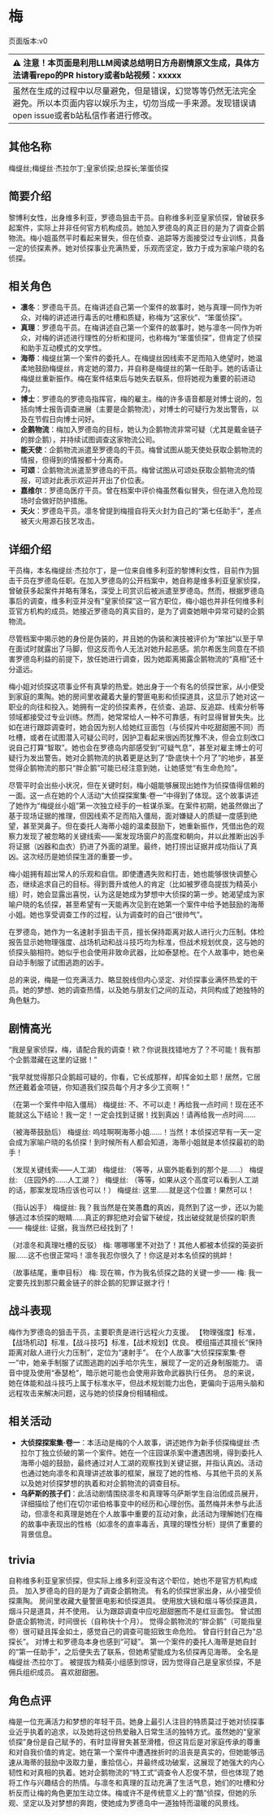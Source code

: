 # 梅
页面版本:v0
 

| :warning: 注意！本页面是利用LLM阅读总结明日方舟剧情原文生成，具体方法请看repo的PR history或者b站视频：xxxxx           |
|:----------------------------|
| 虽然在生成的过程中以尽量避免，但是错误，幻觉等等仍然无法完全避免。所以本页面内容以娱乐为主，切勿当成一手来源。发现错误请open issue或者b站私信作者进行修改。|



## 其他名称
梅缇丝;梅缇丝·杰拉尔丁;皇家侦探;总探长;笨蛋侦探
## 简要介绍
黎博利女性，出身维多利亚，罗德岛狙击干员。自称维多利亚皇家侦探，曾破获多起案件，实际上并非任何官方机构成员。她加入罗德岛的真正目的是为了调查企鹅物流。梅小姐虽然平时看起来冒失，但在侦查、追踪等方面接受过专业训练，具备一定的侦探素养。她对侦探事业充满热爱，乐观而坚定，致力于成为家喻户晓的名侦探。
## 相关角色
-   **凛冬**：罗德岛干员。在梅讲述自己第一个案件的故事时，她与真理一同作为听众，对梅的讲述进行毒舌的吐槽和质疑，称梅为“这家伙”、“笨蛋侦探”。
-   **真理**：罗德岛干员。在梅讲述自己第一个案件的故事时，她与凛冬一同作为听众，对梅的讲述进行理性的分析和提问，也称梅为“笨蛋侦探”，但肯定了侦探和助手互动模式的文学性。
-   **海蒂**：梅缇丝第一个案件的委托人。在梅缇丝因线索不足而陷入绝望时，她温柔地鼓励梅缇丝，肯定她的潜力，并自称是梅缇丝的第一任助手。她的话语让梅缇丝重新振作。梅在案件结束后与她失去联系，但将她视为重要的前进动力。
-   **博士**：罗德岛的罗德岛指挥官，梅的雇主。梅的许多语音都是对博士说的，包括向博士报告调查进展（主要是企鹅物流），对博士的可疑行为发出警告，以及在节假日向博士问好。
-   **企鹅物流**：梅加入罗德岛的目标，她认为企鹅物流非常可疑（尤其是戴金链子的胖企鹅），并持续试图调查这家物流公司。
-   **能天使**：企鹅物流派遣至罗德岛的干员。梅曾试图从能天使处获取企鹅物流的情报，但得到的情报都十分离奇。
-   **可颂**：企鹅物流派遣至罗德岛的干员。梅曾试图从可颂处获取企鹅物流的情报，可颂对此表示欢迎并开出了价位表。
-   **嘉维尔**：罗德岛医疗干员。曾在档案中评价梅虽然看似冒失，但在进入危险现场时会做好防护措施。
-   **天火**：罗德岛干员。凛冬曾提到梅擅自将天火封为自己的“第七任助手”，差点被天火用源石技艺攻击。
## 详细介绍
干员梅，本名梅缇丝·杰拉尔丁，是一位来自维多利亚的黎博利女性，目前作为狙击干员在罗德岛任职。在加入罗德岛的公开档案中，她自称是维多利亚皇家侦探，曾破获多起案件并略有薄名，深受上司赏识后被派遣至罗德岛。然而，根据罗德岛事后的调查，维多利亚并没有“皇家侦探”这一官方职位，梅小姐也并非任何维多利亚官方机构的成员。她接近罗德岛的真实目的，是为了调查她眼中异常可疑的企鹅物流。

尽管档案中揭示她的身份是伪装的，并且她的伪装和演技被评价为“笨拙”以至于早在面试时就露出了马脚，但这反而令人无法对她升起恶感。凯尔希医生同意在不损害罗德岛利益的前提下，放任她进行调查，因为她距离揭露企鹅物流的“真相”还十分遥远。

梅小姐对侦探这项事业怀有真挚的热爱。她出身于一个有名的侦探世家，从小便受到家庭的熏陶。她的房间里收藏着大量的警匪电影和侦探道具，这显示了她对这一职业的向往和投入。她拥有一定的侦探素养，在侦查、追踪、反追踪、线索分析等领域都接受过专业训练。然而，她常常给人一种不可靠感，有时显得冒冒失失。比如在进行跟踪调查时，她会因为别人给她红豆面包（与侦探片中吃甜甜圈不同）而吐槽，或者在试图潜入可疑公司时，因护卫看起来很凶而犹豫不决，但会立刻改口说自己打算“智取”。她也会在罗德岛内部感受到“可疑气息”，甚至对雇主博士的可疑行为发出警告。她对企鹅物流的执着更是达到了“卧底快十个月了”的地步，甚至觉得企鹅物流的那只“胖企鹅”可能已经注意到她，让她感觉“有生命危险”。

尽管平时会出些小状况，但在关键时刻，梅小姐能够展现出她作为侦探值得信赖的一面。这一点在她的个人活动“大侦探探案集·卷一”中得到了体现。这个故事讲述了她作为“梅缇丝小姐”第一次独立经手的一桩谋杀案。在案件初期，她虽然做出了基于现场证据的推理，但因线索不足而陷入僵局，面对嫌疑人的质疑一度感到绝望，甚至哭鼻子。但在委托人海蒂小姐的温柔鼓励下，她重新振作，凭借出色的观察力发现了被忽略的关键线索——案发现场窗户的高度和朝向，并以此推断出凶手将证据（凶器和血衣）扔进了外面的湖里。最终，她打捞出证据并成功指认了真凶。这次经历是她侦探生涯的重要一步。

梅小姐拥有超出常人的乐观和自信。即使遭遇失败和打击，她也能够很快调整心态，继续追求自己的目标。得到晋升或他人的肯定（比如被罗德岛提拔为精英小组）时，她会显露出喜悦，认为这是她成为梦想中大侦探的第一步。她渴望成为家喻户晓的名侦探，甚至希望有一天能再次见到在她第一个案件中给予她鼓励的海蒂小姐。她也享受调查工作的过程，认为调查时的自己“很帅气”。

在罗德岛，她作为一名速射手狙击干员，擅长保持距离对敌人进行火力压制。体检报告显示她物理强度、战场机动和战斗技巧均为标准，但战术规划优良，这与她的侦探头脑相符。她似乎也会使用非致命武器，比如泰瑟枪。在个人故事中，她也亲自动手制服了试图逃跑的凶手。

总的来说，梅是一位充满活力、略显脱线但内心坚定、对侦探事业满怀热爱的干员。她的梦想、她的调查热情，以及她与朋友们之间的互动，共同构成了她独特的角色魅力。
## 剧情高光
“我是皇家侦探，梅，请配合我的调查！欸？你说我找错地方了？不可能！我有那个企鹅潜藏在这里的证据！”

“我早就觉得那只企鹅超可疑的，你看，它长成那样，却挥金如土耶！居然，它居然还戴着金项链，你知道我们探员每个月才多少工资啊！”

（在第一个案件中陷入僵局）
梅缇丝: 不、不可以走！再给我一点时间！现在还不能就这么下结论！我一定！一定会找到证据！找到真凶！请再给我一点时间......

（被海蒂鼓励后）
梅缇丝: 呜哇啊啊海蒂小姐......！当然！本侦探迟早有一天一定会成为家喻户晓的名侦探！到时候所有人都会知道，海蒂小姐就是本侦探最初的助手！

（发现关键线索——人工湖）
梅缇丝: （等等，从窗外能看到的那个是......）
梅缇丝: （庄园外的......人工湖？）
梅缇丝: （等等，如果从这个高度可以看到人工湖的话，那案发现场应该也可以！）
梅缇丝: 这里......就是这个位置！果然可以！

（指认凶手）
梅缇丝: 我？我当然是在笑愚蠢的真凶，竟然到了这一步，还以为能够逃过本侦探的眼睛......真正的罪犯绝对会留下破绽，找出破绽就是侦探的职责——
梅缇丝: 证据，我当然已经找到了！

（对凛冬和真理吐槽的反驳）
梅: 哪哪哪里不对劲了！其他人都被本侦探的英姿折服......这不也很正常吗！凛冬我忍你很久了！你这是对本名侦探的挑衅！

（故事结尾，重申目标）
梅: 现在嘛，作为我名侦探之路的关键一步——
梅: 我一定要先找到那只戴金链子的胖企鹅的犯罪证据才行！
## 战斗表现
梅作为罗德岛的狙击干员，主要职责是进行远程火力支援。
【物理强度】标准，【战场机动】标准，【战斗技巧】标准，【战术规划】优良。
模组描述其擅长“保持距离对敌人进行火力压制”，定位为“速射手”。
在个人故事“大侦探探案集·卷一”中，她亲手制服了试图逃跑的凶手哈尔先生，展现了一定的近身制服能力。
语音中提及使用“泰瑟枪”，暗示她可能也会使用非致命武器执行任务。
总的来说，她在体能和战斗技巧上属于标准水平，但战术规划能力出色，更偏向于运用头脑和远程攻击来解决问题，这与她的侦探身份相辅相成。
## 相关活动
-   **大侦探探案集·卷一**：本活动是梅的个人故事，讲述她作为新手侦探梅缇丝·杰拉尔丁独立侦破的第一个案件。她在一个庄园谋杀案中遭遇困境，得到委托人海蒂小姐的鼓励，最终通过对人工湖的观察找到关键证据，并指认真凶。活动也通过她向凛冬和真理讲述故事的框架，展现了她的性格、与其他干员的关系以及她对侦探梦想的执着和对企鹅物流的调查目标。
-   **乌萨斯的孩子们**：此活动剧情围绕凛冬和真理等乌萨斯学生自治团成员展开，详细描绘了他们在切尔诺伯格事变中的经历和心理创伤。虽然梅并未参与此活动，但凛冬和真理是她在个人故事中重要的互动对象，此活动为理解她们在梅的故事中表现出的性格（如凛冬的直率毒舌，真理的理性分析）提供了重要的背景信息。
## trivia
自称维多利亚皇家侦探，但实际上维多利亚没有这个职位，她也不是官方机构成员。
加入罗德岛的目的是为了调查企鹅物流。
有名的侦探世家出身，从小接受侦探熏陶。
房间里收藏大量警匪电影和侦探道具。
使用放大镜和烟斗等侦探道具，烟斗只是道具，并不使用。
认为跟踪调查中应吃甜甜圈而不是红豆面包。
曾试图卧底企鹅物流，时间很长（自称快十个月）。
觉得企鹅物流的“胖企鹅”（可能指皇帝）很可疑且挥金如土，感觉自己的调查可能招致生命危险。
曾自行封自己为“总探长”。
对博士和罗德岛本身也感到“可疑”。
第一个案件的委托人海蒂是她自封的“第一任助手”，之后便失去了联系，但她希望能成为名侦探再见海蒂。
全名是梅缇丝·杰拉尔丁。
被提拔为精英小组感到惊讶，因为觉得自己是皇家侦探，不是佣兵组织成员。
喜欢甜甜圈。
## 角色点评
梅是一位充满活力和梦想的年轻干员。她身上最引人注目的特质莫过于她对侦探事业近乎执着的追求，以及她将这份热爱融入日常生活的独特方式。虽然她的“皇家侦探”身份是自己赋予的，有时显得冒失甚至滑稽，但这背后是对家庭传承的尊重和对自我价值的肯定。她在第一个案件中遭遇挫折时的沮丧是真实的，但她能够迅速从海蒂的鼓励中汲取力量，重拾信心，并最终成功破案，这展现了她强大的内心韧性和对真相的执着。她对企鹅物流的“特工式”调查令人忍俊不禁，但也体现了她将工作与兴趣结合的热情。与凛冬和真理的互动充满了生活气息，她们的吐槽和分析反而让梅的角色更加生动立体。梅或许不是传统意义上的“酷”侦探，但她的乐观、坚定以及对梦想的奔跑，使她成为罗德岛中一道独特而温暖的风景线。